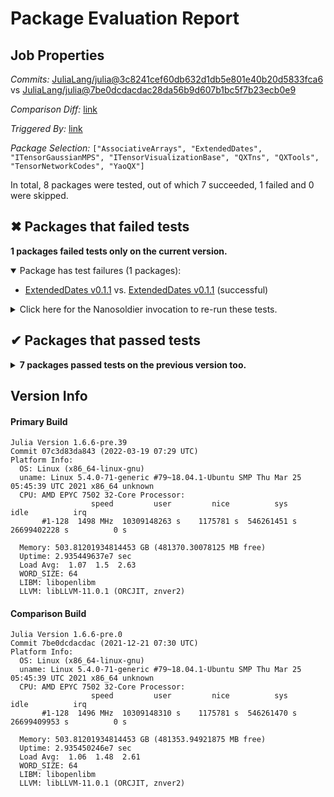 # Package Evaluation Report

## Job Properties

*Commits:* [JuliaLang/julia@3c8241cef60db632d1db5e801e40b20d5833fca6](https://github.com/JuliaLang/julia/commit/3c8241cef60db632d1db5e801e40b20d5833fca6) vs [JuliaLang/julia@7be0dcdacdac28da56b9d607b1bc5f7b23ecb0e9](https://github.com/JuliaLang/julia/commit/7be0dcdacdac28da56b9d607b1bc5f7b23ecb0e9)

*Comparison Diff:* [link](https://github.com/JuliaLang/julia/compare/7be0dcdacdac28da56b9d607b1bc5f7b23ecb0e9..3c8241cef60db632d1db5e801e40b20d5833fca6)

*Triggered By:* [link](https://github.com/JuliaLang/julia/pull/43735#issuecomment-1072960808)

*Package Selection:* `["AssociativeArrays", "ExtendedDates", "ITensorGaussianMPS", "ITensorVisualizationBase", "QXTns", "QXTools", "TensorNetworkCodes", "YaoQX"]`

In total, 8 packages were tested, out of which 7 succeeded, 1 failed and 0 were skipped.


## ✖ Packages that failed tests

**1 packages failed tests only on the current version.**

<details open><summary>Package has test failures (1 packages):</summary>
<p>


- [ExtendedDates v0.1.1](https://s3.amazonaws.com/julialang-reports/nanosoldier/pkgeval/by_hash/3c8241c_vs_7be0dcd/ExtendedDates.primary.log) vs. [ExtendedDates v0.1.1](https://s3.amazonaws.com/julialang-reports/nanosoldier/pkgeval/by_hash/3c8241c_vs_7be0dcd/ExtendedDates.against.log) (successful)

</p>
</details>

<details><summary>Click here for the Nanosoldier invocation to re-run these tests.</summary>
<p>

```
@nanosoldier `runtests(["ExtendedDates"], vs = ":release-1.6")`
```

</p>
</details>



## ✔ Packages that passed tests

<details><summary><strong>7 packages passed tests on the previous version too.</strong></summary>
<p>

- [AssociativeArrays v0.0.3](https://s3.amazonaws.com/julialang-reports/nanosoldier/pkgeval/by_hash/3c8241c_vs_7be0dcd/AssociativeArrays.primary.log)
- [ITensorGaussianMPS v0.0.1](https://s3.amazonaws.com/julialang-reports/nanosoldier/pkgeval/by_hash/3c8241c_vs_7be0dcd/ITensorGaussianMPS.primary.log)
- [ITensorVisualizationBase v0.1.2](https://s3.amazonaws.com/julialang-reports/nanosoldier/pkgeval/by_hash/3c8241c_vs_7be0dcd/ITensorVisualizationBase.primary.log)
- [QXTns v0.1.9](https://s3.amazonaws.com/julialang-reports/nanosoldier/pkgeval/by_hash/3c8241c_vs_7be0dcd/QXTns.primary.log)
- [QXTools v0.2.5](https://s3.amazonaws.com/julialang-reports/nanosoldier/pkgeval/by_hash/3c8241c_vs_7be0dcd/QXTools.primary.log)
- [TensorNetworkCodes v0.1.0](https://s3.amazonaws.com/julialang-reports/nanosoldier/pkgeval/by_hash/3c8241c_vs_7be0dcd/TensorNetworkCodes.primary.log)
- [YaoQX v0.1.2](https://s3.amazonaws.com/julialang-reports/nanosoldier/pkgeval/by_hash/3c8241c_vs_7be0dcd/YaoQX.primary.log)

</p>
</details>


## Version Info

#### Primary Build

```
Julia Version 1.6.6-pre.39
Commit 07c3d83da843 (2022-03-19 07:29 UTC)
Platform Info:
  OS: Linux (x86_64-linux-gnu)
  uname: Linux 5.4.0-71-generic #79~18.04.1-Ubuntu SMP Thu Mar 25 05:45:39 UTC 2021 x86_64 unknown
  CPU: AMD EPYC 7502 32-Core Processor: 
                  speed         user         nice          sys         idle          irq
       #1-128  1498 MHz  10309148263 s    1175781 s  546261451 s  26699402228 s          0 s
       
  Memory: 503.81201934814453 GB (481370.30078125 MB free)
  Uptime: 2.935449637e7 sec
  Load Avg:  1.07  1.5  2.63
  WORD_SIZE: 64
  LIBM: libopenlibm
  LLVM: libLLVM-11.0.1 (ORCJIT, znver2)

```

#### Comparison Build

```
Julia Version 1.6.6-pre.0
Commit 7be0dcdacdac (2021-12-21 07:30 UTC)
Platform Info:
  OS: Linux (x86_64-linux-gnu)
  uname: Linux 5.4.0-71-generic #79~18.04.1-Ubuntu SMP Thu Mar 25 05:45:39 UTC 2021 x86_64 unknown
  CPU: AMD EPYC 7502 32-Core Processor: 
                  speed         user         nice          sys         idle          irq
       #1-128  1496 MHz  10309148310 s    1175781 s  546261470 s  26699409953 s          0 s
       
  Memory: 503.81201934814453 GB (481353.94921875 MB free)
  Uptime: 2.935450246e7 sec
  Load Avg:  1.06  1.48  2.61
  WORD_SIZE: 64
  LIBM: libopenlibm
  LLVM: libLLVM-11.0.1 (ORCJIT, znver2)

```
<!-- Generated on 2022-03-19T07:45:22.565 -->
